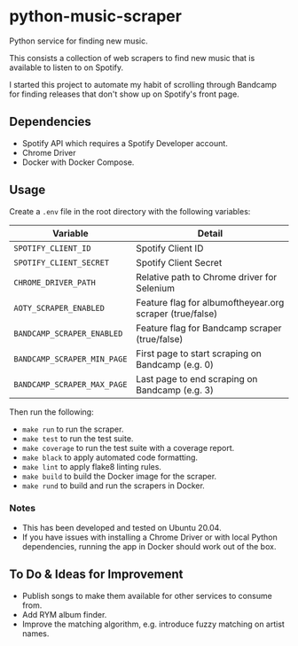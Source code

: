 # python-music-scraper
Python service for finding new music.

This consists a collection of web scrapers to find new music that is available to listen to on Spotify.

I started this project to automate my habit of scrolling through Bandcamp for finding releases that don't show up on Spotify's front page.

## Dependencies
- Spotify API which requires a Spotify Developer account.
- Chrome Driver
- Docker with Docker Compose.

## Usage
Create a `.env` file in the root directory with the following variables:

|Variable                   |Detail                                                  |
|---------------------------|--------------------------------------------------------|
|`SPOTIFY_CLIENT_ID`        |Spotify Client ID                                       |
|`SPOTIFY_CLIENT_SECRET`    |Spotify Client Secret                                   |
|`CHROME_DRIVER_PATH`       |Relative path to Chrome driver for Selenium             |
|`AOTY_SCRAPER_ENABLED`     |Feature flag for albumoftheyear.org scraper (true/false)|
|`BANDCAMP_SCRAPER_ENABLED` |Feature flag for Bandcamp scraper (true/false)          |
|`BANDCAMP_SCRAPER_MIN_PAGE`|First page to start scraping on Bandcamp (e.g. 0)       |
|`BANDCAMP_SCRAPER_MAX_PAGE`|Last page to end scraping on Bandcamp (e.g. 3)          |

Then run the following:
- `make run` to run the scraper.
- `make test` to run the test suite.
- `make coverage` to run the test suite with a coverage report.
- `make black` to apply automated code formatting.
- `make lint` to apply flake8 linting rules.
- `make build` to build the Docker image for the scraper.
- `make rund` to build and run the scrapers in Docker.

### Notes
- This has been developed and tested on Ubuntu 20.04.
- If you have issues with installing a Chrome Driver or with local Python dependencies, running the app in Docker should work out of the box.

## To Do & Ideas for Improvement
- Publish songs to make them available for other services to consume from.
- Add RYM album finder.
- Improve the matching algorithm, e.g. introduce fuzzy matching on artist names.

